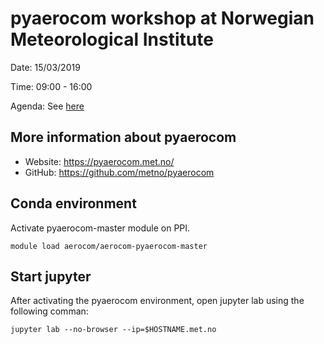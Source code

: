 # pyaerocom workshop at Norwegian Meteorological Institute

Date: 15/03/2019  

Time: 09:00 - 16:00  

Agenda: See [here](https://github.com/jgliss/pyaerocom-meetings/blob/master/20190315_workshop_metno/Agenda_pyaerocom_WS_20190315.pdf)  

## More information about pyaerocom

- Website: https://pyaerocom.met.no/
- GitHub: https://github.com/metno/pyaerocom

## Conda environment

Activate pyaerocom-master module on PPI.

`module load aerocom/aerocom-pyaerocom-master`

## Start jupyter

After activating the pyaerocom environment, open jupyter lab using the following comman:

`jupyter lab --no-browser --ip=$HOSTNAME.met.no`

